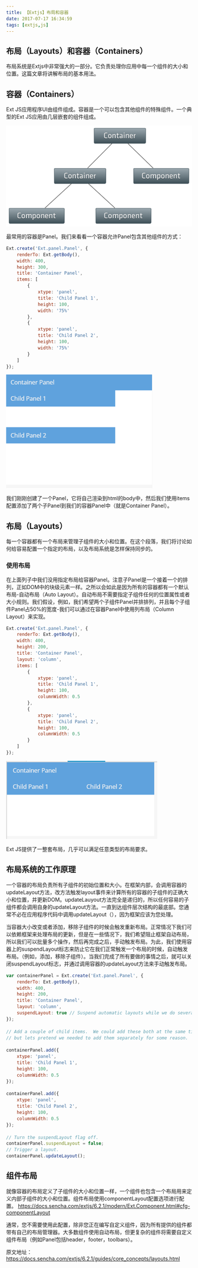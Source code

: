 ```yaml
---
title: 【Extjs】布局和容器
date: 2017-07-17 16:34:59
tags: [extjs,js]
---
```


## 布局（Layouts）和容器（Containers）

布局系统是Extjs中非常强大的一部分。它负责处理你应用中每一个组件的大小和位置。这篇文章将讲解布局的基本用法。

<!-- more -->

## 容器（Containers）

Ext JS应用程序UI由组件组成。容器是一个可以包含其他组件的特殊组件。一个典型的Ext JS应用由几层嵌套的组件组成。

![logo](extjs-layout-container/component_architecture.png)

最常用的容器是Panel。我们来看看一个容器允许Panel包含其他组件的方式：

```js
Ext.create('Ext.panel.Panel', {
    renderTo: Ext.getBody(),
    width: 400,
    height: 300,
    title: 'Container Panel',
    items: [
        {
            xtype: 'panel',
            title: 'Child Panel 1',
            height: 100,
            width: '75%'
        },
        {
            xtype: 'panel',
            title: 'Child Panel 2',
            height: 100,
            width: '75%'
        }
    ]
});
```

![logo](extjs-layout-container/1.png)

我们刚刚创建了一个Panel，它将自己渲染到html的body中，然后我们使用items配置添加了两个子Panel到我们的容器Panel中（就是Container Panel）。


## 布局（Layouts）

每一个容器都有一个布局来管理子组件的大小和位置。在这个段落，我们将讨论如何给容易配置一个指定的布局，以及布局系统是怎样保持同步的。

### 使用布局

在上面列子中我们没用指定布局给容器Panel。注意子Panel是一个接着一个的排列，正如DOM中的块级元素一样。之所以会如此是因为所有的容器都有一个默认布局-自动布局（Auto Layout）。自动布局不需要指定子组件任何的位置属性或者大小规则。我们假设，例如，我们希望两个子组件Panel并排排列，并且每个子组件Panel占50%的宽度-我们可以通过在容器Panel中使用列布局（Column Layout）来实现。

```js
Ext.create('Ext.panel.Panel', {
    renderTo: Ext.getBody(),
    width: 400,
    height: 200,
    title: 'Container Panel',
    layout: 'column',
    items: [
        {
            xtype: 'panel',
            title: 'Child Panel 1',
            height: 100,
            columnWidth: 0.5
        },
        {
            xtype: 'panel',
            title: 'Child Panel 2',
            height: 100,
            columnWidth: 0.5
        }
    ]
});
```

![logo](extjs-layout-container/2.png)

Ext JS提供了一整套布局，几乎可以满足任意类型的布局要求。

## 布局系统的工作原理

一个容器的布局负责所有子组件的初始位置和大小。在框架内部，会调用容器的updateLayout方法，改方法触发layout事件来计算所有的容器的子组件的正确大小和位置，并更新DOM。updateLauyout方法完全是递归的，所以任何容易的子组件都会调用自身的updateLayout方法。一直到达组件层次结构的最底部。您通常不必在应用程序代码中调用updateLayout（），因为框架应该为您处理。


当容器大小改变或者添加，移除子组件的时候会触发重新布局。正常情况下我们可以依赖框架来处理布局的更新，但是在一些情况下，我们希望阻止框架自动布局，所以我们可以批量多个操作，然后再完成之后，手动触发布局。为此，我们使用容器上的suspendLayout标志来防止它在我们正常触发一个布局的时候，自动触发布局。（例如，添加，移除子组件）。当我们完成了所有要做的事情之后，就可以关闭suspendLayout标志，并通过调用容器的updateLayout方法来手动触发布局。

```js
var containerPanel = Ext.create('Ext.panel.Panel', {
    renderTo: Ext.getBody(),
    width: 400,
    height: 200,
    title: 'Container Panel',
    layout: 'column',
    suspendLayout: true // Suspend automatic layouts while we do several different things that could trigger a layout on their own
});

// Add a couple of child items.  We could add these both at the same time by passing an array to add(),
// but lets pretend we needed to add them separately for some reason.

containerPanel.add({
    xtype: 'panel',
    title: 'Child Panel 1',
    height: 100,
    columnWidth: 0.5
});

containerPanel.add({
    xtype: 'panel',
    title: 'Child Panel 2',
    height: 100,
    columnWidth: 0.5
});

// Turn the suspendLayout flag off.
containerPanel.suspendLayout = false;
// Trigger a layout.
containerPanel.updateLayout();
```

## 组件布局

就像容器的布局定义了子组件的大小和位置一样，一个组件也包含一个布局用来定义内部子组件的大小和位置。组件布局使用componentLayout配置选项进行配置。
https://docs.sencha.com/extjs/6.2.1/modern/Ext.Component.html#cfg-componentLayout

通常，您不需要使用此配置，除非您正在编写自定义组件，因为所有提供的组件都带有自己的布局管理器。大多数组件使用自动布局，但更复杂的组件将需要自定义组件布局（例如Panel包括header，footer，toolbars）。

原文地址：https://docs.sencha.com/extjs/6.2.1/guides/core_concepts/layouts.html